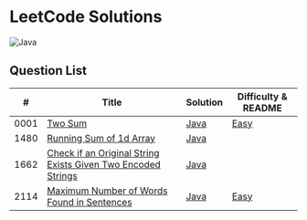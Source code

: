 # LeetCode Solutions

![Java](https://img.shields.io/badge/language-Java-orange.svg)



## Question List

| # | Title | Solution                                                                         | Difficulty & README                                                 |
|---| ----- |----------------------------------------------------------------------------------|---------------------------------------------------------------------|
|0001|[Two Sum](https://leetcode.com/problems/two-sum/) | [Java](./0001-two-sum/0001-two-sum.java) | [Easy](./0001-two-sum/README.md) |
|1480|[Running Sum of 1d Array](https://leetcode.com/problems/running-sum-of-1d-array/) | [Java](./1480-Running-Sum-of-1d-Array/1480-Running-Sum-of-1d-Array.java) |  |
|1662|[Check if an Original String Exists Given Two Encoded Strings](https://leetcode.com/problems/check-if-two-string-arrays-are-equivalent/) | [Java](./1662-Check-If-Two-String-Arrays-are-Equivalent/1662-Check-If-Two-String-Arrays-are-Equivalent.java) |  |
|2114|[Maximum Number of Words Found in Sentences](https://leetcode.com/problems/maximum-number-of-words-found-in-sentences/) | [Java](./2114-Maximum-Number-of-Words-Found-in-Sentences/2114-maximum-number-of-words-found-in-sentences.java) | [Easy](./2114-Maximum-Number-of-Words-Found-in-Sentences/README.md) |

